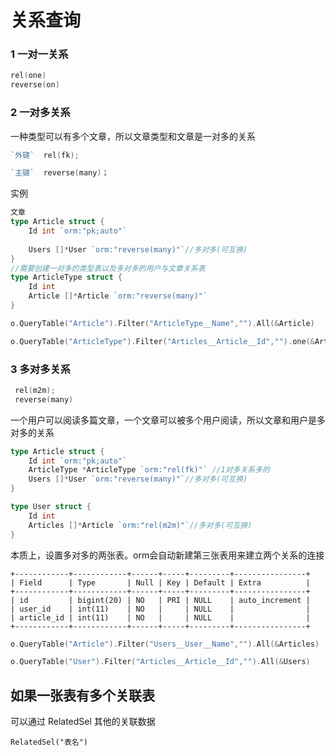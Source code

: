 

# 关系查询

### 1 一对一关系

```go
rel(one)
reverse(on)
```



### 2 一对多关系

一种类型可以有多个文章，所以文章类型和文章是一对多的关系

```go
`外键`  rel(fk);

`主键`  reverse(many)；
```

实例

```go
文章
type Article struct {
	Id int `orm:"pk;auto"`
	 
	Users []*User `orm:"reverse(many)"`//多对多(可互换)
}
//需要创建一对多的类型表以及多对多的用户与文章关系表
type ArticleType struct {
	Id int
	Article []*Article `orm:"reverse(many)"`
}
```



```go
o.QueryTable("Article").Filter("ArticleType__Name","").All(&Article)

o.QueryTable("ArticleType").Filter("Articles__Article__Id","").one(&ArticleTypes)
```







### 3 多对多关系

```go
 rel(m2m);
 reverse(many)
```

一个用户可以阅读多篇文章，一个文章可以被多个用户阅读，所以文章和用户是多对多的关系

```go
type Article struct {
	Id int `orm:"pk;auto"`
	ArticleType *ArticleType `orm:"rel(fk)"` //1对多关系多的
	Users []*User `orm:"reverse(many)"`//多对多(可互换)
}

type User struct {
	Id int
	Articles []*Article `orm:"rel(m2m)"`//多对多(可互换)
}
```

本质上，设置多对多的两张表。orm会自动新建第三张表用来建立两个关系的连接

```mysql
+------------+------------+------+-----+---------+----------------+
| Field      | Type       | Null | Key | Default | Extra          |
+------------+------------+------+-----+---------+----------------+
| id         | bigint(20) | NO   | PRI | NULL    | auto_increment |
| user_id    | int(11)    | NO   |     | NULL    |                |
| article_id | int(11)    | NO   |     | NULL    |                |
+------------+------------+------+-----+---------+----------------+
```


```go
o.QueryTable("Article").Filter("Users__User__Name","").All(&Articles)

o.QueryTable("User").Filter("Articles__Article__Id","").All(&Users)
```





## 如果一张表有多个关联表

可以通过 RelatedSel 其他的关联数据

```
RelatedSel("表名")
```